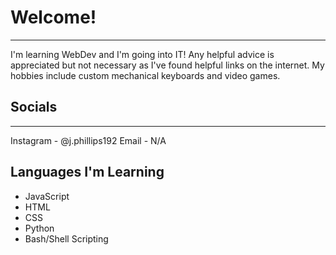 # Welcome!
---
I'm learning WebDev and I'm going into IT! Any helpful advice is appreciated but not necessary as I've found helpful links on the internet.
My hobbies include custom mechanical keyboards and video games.
## Socials
---
Instagram - @j.phillips192
Email - N/A
## Languages I'm Learning
- JavaScript
- HTML
- CSS
- Python
- Bash/Shell Scripting
